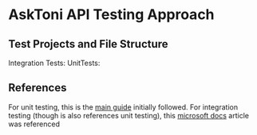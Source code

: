 AskToni API Testing Approach
============================
Test Projects and File Structure
--------------------------------
Integration Tests:
UnitTests:


References
----------
For unit testing, this is the [main guide][1] initially followed.
For integration testing (though is also references unit testing), this [microsoft docs][2] article was referenced

[1]: https://rushfive.github.io/Start-Unit-Testing-with-xUnit-Moq/   "unit testing with xUnit & Moq"
[2]: https://docs.microsoft.com/en-us/aspnet/core/mvc/controllers/testing "MS Docs on controller testing"